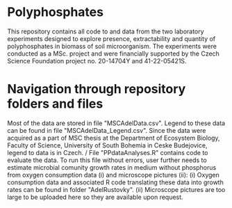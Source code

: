 # Polyphosphates
This repository contains all code to and data from the two laboratory experiments designed to explore presence, extractability and quantity of polyphosphates in biomass of soil microorganism. The experiments were conducted as a MSc. project and were financially supported by the Czech Science Foundation project no. 20-14704Y and 41-22-05421S.
# Navigation through repository folders and files
Most of the data are stored in file "MSCAdelData.csv". Legend to these data can be found in file "MSCAdelData_Legend.csv". Since the data were acquired as a part of MSC thesis at the Department of Ecosystem Biology, Faculty of Science, University of South Bohemia in Ceske Budejovice, legend to data is in Czech. /
File "PPdataAnalyses.R" contains code to evaluate the data. To run this file without errors, user further needs to estimate microbial comunity growth rates in medium without phosphorus from oxygen consumption data (i) and microscope pictures (ii):
(i) Oxygen consumption data and associated R code translating these data into growth rates can be found in folder "AdelRustovky".
(ii) Microscope pictures are too large to be uploaded here so they are available upon request.
